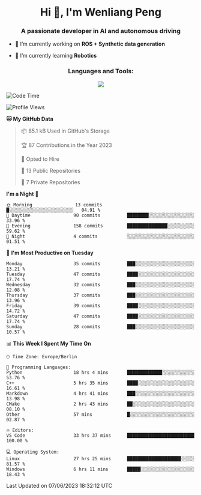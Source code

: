 <h1 align="center">Hi 👋, I'm Wenliang Peng</h1>
<h3 align="center">A passionate developer in AI and autonomous driving</h3>

- 🔭 I’m currently working on **ROS + Synthetic data generation**

- 🌱 I’m currently learning **Robotics**

<!-- <h3 align="left">Connect with me:</h3> -->
<!-- <p align="left">
</p> -->

<h3 align="center">Languages and Tools:</h3>
<p align="center">
  <a href="https://skillicons.dev">
    <img src="https://skillicons.dev/icons?i=cpp,ros,docker,azure,git,linux,py,pytorch,cmake,md&perline=5" />
  </a>
</p>


<!-- <p><img align="center" src="https://github-readme-stats.vercel.app/api/top-langs?username=bpwl0121&show_icons=true&locale=en&layout=compact" alt="bpwl0121" /></p> -->

<!-- <p><img align="center" src="https://github-readme-streak-stats.herokuapp.com/?user=bpwl0121&" alt="bpwl0121" /></p> -->

<!--START_SECTION:waka-->
![Code Time](http://img.shields.io/badge/Code%20Time-36%20hrs%2020%20mins-blue)

![Profile Views](http://img.shields.io/badge/Profile%20Views-449-blue)

**🐱 My GitHub Data** 

> 📦 85.1 kB Used in GitHub's Storage 
 > 
> 🏆 87 Contributions in the Year 2023
 > 
> 💼 Opted to Hire
 > 
> 📜 13 Public Repositories 
 > 
> 🔑 7 Private Repositories 
 > 
**I'm a Night 🦉** 

```text
🌞 Morning                13 commits          █░░░░░░░░░░░░░░░░░░░░░░░░   04.91 % 
🌆 Daytime                90 commits          ████████░░░░░░░░░░░░░░░░░   33.96 % 
🌃 Evening                158 commits         ███████████████░░░░░░░░░░   59.62 % 
🌙 Night                  4 commits           ░░░░░░░░░░░░░░░░░░░░░░░░░   01.51 % 
```
📅 **I'm Most Productive on Tuesday** 

```text
Monday                   35 commits          ███░░░░░░░░░░░░░░░░░░░░░░   13.21 % 
Tuesday                  47 commits          ████░░░░░░░░░░░░░░░░░░░░░   17.74 % 
Wednesday                32 commits          ███░░░░░░░░░░░░░░░░░░░░░░   12.08 % 
Thursday                 37 commits          ███░░░░░░░░░░░░░░░░░░░░░░   13.96 % 
Friday                   39 commits          ████░░░░░░░░░░░░░░░░░░░░░   14.72 % 
Saturday                 47 commits          ████░░░░░░░░░░░░░░░░░░░░░   17.74 % 
Sunday                   28 commits          ███░░░░░░░░░░░░░░░░░░░░░░   10.57 % 
```


📊 **This Week I Spent My Time On** 

```text
🕑︎ Time Zone: Europe/Berlin

💬 Programming Languages: 
Python                   18 hrs 4 mins       █████████████░░░░░░░░░░░░   53.76 % 
C++                      5 hrs 35 mins       ████░░░░░░░░░░░░░░░░░░░░░   16.61 % 
Markdown                 4 hrs 41 mins       ███░░░░░░░░░░░░░░░░░░░░░░   13.98 % 
CMake                    2 hrs 43 mins       ██░░░░░░░░░░░░░░░░░░░░░░░   08.10 % 
Other                    57 mins             █░░░░░░░░░░░░░░░░░░░░░░░░   02.87 % 

🔥 Editors: 
VS Code                  33 hrs 37 mins      █████████████████████████   100.00 % 

💻 Operating System: 
Linux                    27 hrs 25 mins      ████████████████████░░░░░   81.57 % 
Windows                  6 hrs 11 mins       █████░░░░░░░░░░░░░░░░░░░░   18.43 % 
```


 Last Updated on 07/06/2023 18:32:12 UTC
<!--END_SECTION:waka-->
